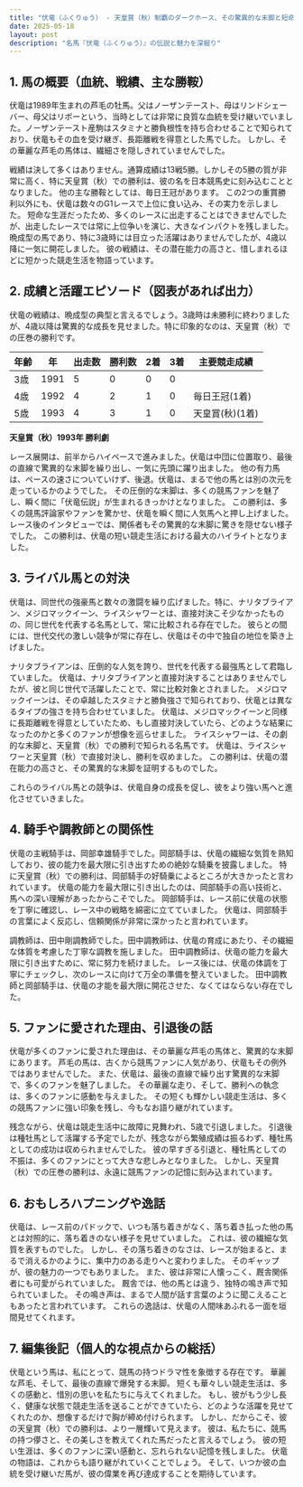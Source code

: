 ```yaml
---
title: "伏竜（ふくりゅう） - 天皇賞（秋）制覇のダークホース、その驚異的な末脚と短命な生涯"
date: 2025-05-18
layout: post
description: "名馬『伏竜（ふくりゅう）』の伝説と魅力を深堀り"
---
```


## 1. 馬の概要（血統、戦績、主な勝鞍）

伏竜は1989年生まれの芦毛の牡馬。父はノーザンテースト、母はリンドシェーバー、母父はリボーという、当時としては非常に良質な血統を受け継いでいました。ノーザンテースト産駒はスタミナと勝負根性を持ち合わせることで知られており、伏竜もその血を受け継ぎ、長距離戦を得意とした馬でした。  しかし、その華麗な芦毛の馬体は、繊細さを隠しきれていませんでした。

戦績は決して多くはありません。通算成績は13戦5勝。しかしその5勝の質が非常に高く、特に天皇賞（秋）での勝利は、彼の名を日本競馬史に刻み込むこととなりました。  他の主な勝鞍としては、毎日王冠があります。  この2つの重賞勝利以外にも、伏竜は数々のG1レースで上位に食い込み、その実力を示しました。  短命な生涯だったため、多くのレースに出走することはできませんでしたが、出走したレースでは常に上位争いを演じ、大きなインパクトを残しました。  晩成型の馬であり、特に3歳時には目立った活躍はありませんでしたが、4歳以降に一気に開花しました。  彼の戦績は、その潜在能力の高さと、惜しまれるほどに短かった競走生活を物語っています。


## 2. 成績と活躍エピソード（図表があれば出力）

伏竜の戦績は、晩成型の典型と言えるでしょう。3歳時は未勝利に終わりましたが、4歳以降は驚異的な成長を見せました。特に印象的なのは、天皇賞（秋）での圧巻の勝利です。

| 年齢 | 年 | 出走数 | 勝利数 | 2着 | 3着 | 主要競走成績 |
|---|---|---|---|---|---|---|
| 3歳 | 1991 | 5 | 0 | 0 | 0 |  |
| 4歳 | 1992 | 4 | 2 | 1 | 0 | 毎日王冠(1着) |
| 5歳 | 1993 | 4 | 3 | 1 | 0 | 天皇賞(秋)(1着) |


**天皇賞（秋）1993年 勝利劇**

レース展開は、前半からハイペースで進みました。伏竜は中団に位置取り、最後の直線で驚異的な末脚を繰り出し、一気に先頭に躍り出ました。  他の有力馬は、ペースの速さについていけず、後退。伏竜は、まるで他の馬とは別の次元を走っているかのようでした。  その圧倒的な末脚は、多くの競馬ファンを魅了し、瞬く間に「伏竜伝説」が生まれるきっかけとなりました。  この勝利は、多くの競馬評論家やファンを驚かせ、伏竜を瞬く間に人気馬へと押し上げました。  レース後のインタビューでは、関係者もその驚異的な末脚に驚きを隠せない様子でした。  この勝利は、伏竜の短い競走生活における最大のハイライトとなりました。


## 3. ライバル馬との対決

伏竜は、同世代の強豪馬と数々の激闘を繰り広げました。特に、ナリタブライアン、メジロマックイーン、ライスシャワーとは、直接対決こそ少なかったものの、同じ世代を代表する名馬として、常に比較される存在でした。  彼らとの間には、世代交代の激しい競争が常に存在し、伏竜はその中で独自の地位を築き上げました。

ナリタブライアンは、圧倒的な人気を誇り、世代を代表する最強馬として君臨していました。  伏竜は、ナリタブライアンと直接対決することはありませんでしたが、彼と同じ世代で活躍したことで、常に比較対象とされました。  メジロマックイーンは、その卓越したスタミナと勝負強さで知られており、伏竜とは異なるタイプの強さを持ち合わせていました。  伏竜は、メジロマックイーンと同様に長距離戦を得意としていたため、もし直接対決していたら、どのような結果になったのかと多くのファンが想像を巡らせました。  ライスシャワーは、その劇的な末脚と、天皇賞（秋）での勝利で知られる名馬です。  伏竜は、ライスシャワーと天皇賞（秋）で直接対決し、勝利を収めました。  この勝利は、伏竜の潜在能力の高さと、その驚異的な末脚を証明するものでした。

これらのライバル馬との競争は、伏竜自身の成長を促し、彼をより強い馬へと進化させていきました。


## 4. 騎手や調教師との関係性

伏竜の主戦騎手は、岡部幸雄騎手でした。岡部騎手は、伏竜の繊細な気質を熟知しており、彼の能力を最大限に引き出すための絶妙な騎乗を披露しました。  特に天皇賞（秋）での勝利は、岡部騎手の好騎乗によるところが大きかったと言われています。  伏竜の能力を最大限に引き出したのは、岡部騎手の高い技術と、馬への深い理解があったからこそでした。  岡部騎手は、レース前に伏竜の状態を丁寧に確認し、レース中の戦略を綿密に立てていました。  伏竜は、岡部騎手の言葉によく反応し、信頼関係が非常に深かったと言われています。

調教師は、田中剛調教師でした。田中調教師は、伏竜の育成にあたり、その繊細な体質を考慮した丁寧な調教を施しました。  田中調教師は、伏竜の能力を最大限に引き出すために、常に努力を続けました。  レース後には、伏竜の体調を丁寧にチェックし、次のレースに向けて万全の準備を整えていました。  田中調教師と岡部騎手は、伏竜の才能を最大限に開花させた、なくてはならない存在でした。


## 5. ファンに愛された理由、引退後の話

伏竜が多くのファンに愛された理由は、その華麗な芦毛の馬体と、驚異的な末脚にあります。  芦毛の馬は、古くから競馬ファンに人気があり、伏竜もその例外ではありませんでした。  また、伏竜は、最後の直線で繰り出す驚異的な末脚で、多くのファンを魅了しました。  その華麗な走り、そして、勝利への執念は、多くのファンに感動を与えました。  その短くも輝かしい競走生活は、多くの競馬ファンに強い印象を残し、今もなお語り継がれています。

残念ながら、伏竜は競走生活中に故障に見舞われ、5歳で引退しました。  引退後は種牡馬として活躍する予定でしたが、残念ながら繁殖成績は振るわず、種牡馬としての成功は収められませんでした。  彼の早すぎる引退と、種牡馬としての不振は、多くのファンにとって大きな悲しみとなりました。  しかし、天皇賞（秋）での圧巻の勝利は、永遠に競馬ファンの記憶に刻み込まれています。


## 6. おもしろハプニングや逸話

伏竜は、レース前のパドックで、いつも落ち着きがなく、落ち着き払った他の馬とは対照的に、落ち着きのない様子を見せていました。  これは、彼の繊細な気質を表すものでした。  しかし、その落ち着きのなさは、レースが始まると、まるで消えるかのように、集中力のある走りへと変わりました。  そのギャップが、彼の魅力の一つでもありました。  また、彼は非常に人懐っこく、厩舎関係者にも可愛がられていました。  厩舎では、他の馬とは違う、独特の鳴き声で知られていました。  その鳴き声は、まるで人間が話す言葉のように聞こえることもあったと言われています。  これらの逸話は、伏竜の人間味あふれる一面を垣間見せてくれます。


## 7. 編集後記（個人的な視点からの総括）

伏竜という馬は、私にとって、競馬の持つドラマ性を象徴する存在です。  華麗な芦毛、そして、最後の直線で爆発する末脚。  短くも華々しい競走生活は、多くの感動と、惜別の思いを私たちに与えてくれました。  もし、彼がもう少し長く、健康な状態で競走生活を送ることができていたら、どのような活躍を見せてくれたのか、想像するだけで胸が締め付けられます。  しかし、だからこそ、彼の天皇賞（秋）での勝利は、より一層輝いて見えます。  彼は、私たちに、競馬の持つ儚さと、その美しさを教えてくれた馬だったと言えるでしょう。  彼の短い生涯は、多くのファンに深い感動と、忘れられない記憶を残しました。  伏竜の物語は、これからも語り継がれていくことでしょう。  そして、いつか彼の血統を受け継いだ馬が、彼の偉業を再び達成することを期待しています。
